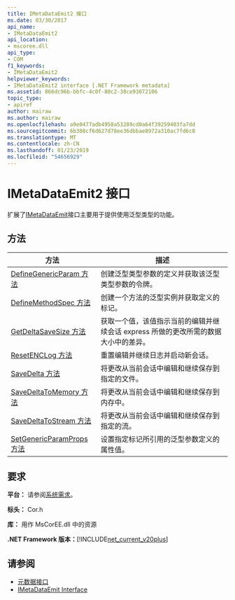 ```yaml
---
title: IMetaDataEmit2 接口
ms.date: 03/30/2017
api_name:
- IMetaDataEmit2
api_location:
- mscoree.dll
api_type:
- COM
f1_keywords:
- IMetaDataEmit2
helpviewer_keywords:
- IMetaDataEmit2 interface [.NET Framework metadata]
ms.assetid: 866dc96b-bbfc-4c0f-80c2-38ce93072106
topic_type:
- apiref
author: mairaw
ms.author: mairaw
ms.openlocfilehash: a9e0477adb4958a53289cd0a64f39259403fa7dd
ms.sourcegitcommit: 6b308cf6d627d78ee36dbbae8972a310ac7fd6c8
ms.translationtype: MT
ms.contentlocale: zh-CN
ms.lasthandoff: 01/23/2019
ms.locfileid: "54656929"
---
```

# <a name="imetadataemit2-interface"></a>IMetaDataEmit2 接口
扩展了[IMetaDataEmit](../../../../docs/framework/unmanaged-api/metadata/imetadataemit-interface.md)接口主要用于提供使用泛型类型的功能。  
  
## <a name="methods"></a>方法  
  
|方法|描述|  
|------------|-----------------|  
|[DefineGenericParam 方法](../../../../docs/framework/unmanaged-api/metadata/imetadataemit2-definegenericparam-method.md)|创建泛型类型参数的定义并获取该泛型类型参数的令牌。|  
|[DefineMethodSpec 方法](../../../../docs/framework/unmanaged-api/metadata/imetadataemit2-definemethodspec-method.md)|创建一个方法的泛型实例并获取定义的标记。|  
|[GetDeltaSaveSize 方法](../../../../docs/framework/unmanaged-api/metadata/imetadataemit2-getdeltasavesize-method.md)|获取一个值，该值指示当前的编辑并继续会话 express 所做的更改所需的数据大小中的差异。|  
|[ResetENCLog 方法](../../../../docs/framework/unmanaged-api/metadata/imetadataemit2-resetenclog-method.md)|重置编辑并继续日志并启动新会话。|  
|[SaveDelta 方法](../../../../docs/framework/unmanaged-api/metadata/imetadataemit2-savedelta-method.md)|将更改从当前会话中编辑和继续保存到指定的文件。|  
|[SaveDeltaToMemory 方法](../../../../docs/framework/unmanaged-api/metadata/imetadataemit2-savedeltatomemory-method.md)|将更改从当前会话中编辑和继续保存到内存中。|  
|[SaveDeltaToStream 方法](../../../../docs/framework/unmanaged-api/metadata/imetadataemit2-savedeltatostream-method.md)|将更改从当前会话中编辑和继续保存到指定的流。|  
|[SetGenericParamProps 方法](../../../../docs/framework/unmanaged-api/metadata/imetadataemit2-setgenericparamprops-method.md)|设置指定标记所引用的泛型参数定义的属性值。|  
  
## <a name="requirements"></a>要求  
 **平台：** 请参阅[系统需求](../../../../docs/framework/get-started/system-requirements.md)。  
  
 **标头：** Cor.h  
  
 **库：** 用作 MsCorEE.dll 中的资源  
  
 **.NET Framework 版本：**[!INCLUDE[net_current_v20plus](../../../../includes/net-current-v20plus-md.md)]  
  
## <a name="see-also"></a>请参阅
- [元数据接口](../../../../docs/framework/unmanaged-api/metadata/metadata-interfaces.md)
- [IMetaDataEmit Interface](../../../../docs/framework/unmanaged-api/metadata/imetadataemit-interface.md)
